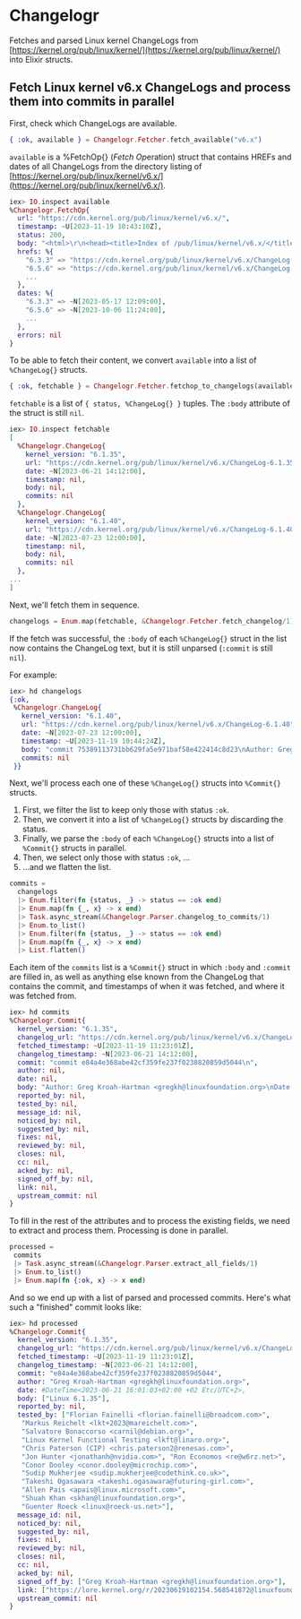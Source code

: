 # Changelogr

Fetches and parsed Linux kernel ChangeLogs from [https://kernel.org/pub/linux/kernel/](https://kernel.org/pub/linux/kernel/) into Elixir structs.

## Fetch Linux kernel v6.x ChangeLogs and process them into commits in parallel

First, check which ChangeLogs are available.

```elixir
{ :ok, available } = Changelogr.Fetcher.fetch_available("v6.x")
```

`available` is a %FetchOp{} (*Fetch* *Op*eration) struct that contains HREFs and dates of all ChangeLogs from the directory listing of [https://kernel.org/pub/linux/kernel/v6.x/](https://kernel.org/pub/linux/kernel/v6.x/).

```elixir
iex> IO.inspect available
%Changelogr.FetchOp{
  url: "https://cdn.kernel.org/pub/linux/kernel/v6.x/",
  timestamp: ~U[2023-11-19 10:43:10Z],
  status: 200,
  body: "<html>\r\n<head><title>Index of /pub/linux/kernel/v6.x/</title></head> ...",
  hrefs: %{
    "6.3.3" => "https://cdn.kernel.org/pub/linux/kernel/v6.x/ChangeLog-6.3.3",
    "6.5.6" => "https://cdn.kernel.org/pub/linux/kernel/v6.x/ChangeLog-6.5.6",
    ...
  },
  dates: %{
    "6.3.3" => ~N[2023-05-17 12:09:00],
    "6.5.6" => ~N[2023-10-06 11:24:00],
    ...
  },
  errors: nil
}
```

To be able to fetch their content, we convert `available` into a list of `%ChangeLog{}` structs.

```elixir
{ :ok, fetchable } = Changelogr.Fetcher.fetchop_to_changelogs(available)
```

`fetchable` is a list of `{ status, %ChangeLog{} }` tuples. The `:body` attribute of the struct is still `nil`.

```elixir
iex> IO.inspect fetchable
[
  %Changelogr.ChangeLog{
    kernel_version: "6.1.35",
    url: "https://cdn.kernel.org/pub/linux/kernel/v6.x/ChangeLog-6.1.35",
    date: ~N[2023-06-21 14:12:00],
    timestamp: nil,
    body: nil,
    commits: nil
  },
  %Changelogr.ChangeLog{
    kernel_version: "6.1.40",
    url: "https://cdn.kernel.org/pub/linux/kernel/v6.x/ChangeLog-6.1.40",
    date: ~N[2023-07-23 12:00:00],
    timestamp: nil,
    body: nil,
    commits: nil
  },
...
]
```

Next, we'll fetch them in sequence.

```elixir
changelogs = Enum.map(fetchable, &Changelogr.Fetcher.fetch_changelog/1) 
```

If the fetch was successful, the `:body` of each `%ChangeLog{}` struct in the list now contains the ChangeLog text, but it is still unparsed (`:commit` is still `nil`).

For example:
```elixir
iex> hd changelogs
{:ok,
 %Changelogr.ChangeLog{
   kernel_version: "6.1.40",
   url: "https://cdn.kernel.org/pub/linux/kernel/v6.x/ChangeLog-6.1.40",
   date: ~N[2023-07-23 12:00:00],
   timestamp: ~U[2023-11-19 10:44:24Z],
   body: "commit 75389113731bb629fa5e971baf58e422414c8d23\nAuthor: Greg Kroah-Hartman <gregkh@linuxfoundation.org>\nDate:   Sun Jul 23 13:49:51 2023 +0200\n\n    Linux 6.1.40\n    \n    Link: https://lore.kernel.org/ ...",
   commits: nil
 }}
```

Next, we'll process each one of these `%ChangeLog{}` structs into `%Commit{}` structs.
1. First, we filter the list to keep only those with status `:ok`.
2. Then, we convert it into a list of `%ChangeLog{}` structs by discarding the status.
3. Finally, we parse the `:body` of each `%ChangeLog{}` structs into a list of `%Commit{}` structs in parallel.
4. Then, we select only those with status `:ok`, ...
5. ...and we flatten the list.

```elixir
commits = 
  changelogs
  |> Enum.filter(fn {status, _} -> status == :ok end)
  |> Enum.map(fn {_, x} -> x end)
  |> Task.async_stream(&Changelogr.Parser.changelog_to_commits/1)
  |> Enum.to_list()
  |> Enum.filter(fn {status, _} -> status == :ok end)
  |> Enum.map(fn {_, x} -> x end)
  |> List.flatten()
```

Each item of the `commits` list is a `%Commit{}` struct in which `:body` and `:commit` are filled in, as well as anything else known from the ChangeLog that contains the commit, and timestamps of when it was fetched, and where it was fetched from.

```elixir
iex> hd commits
%Changelogr.Commit{
  kernel_version: "6.1.35",
  changelog_url: "https://cdn.kernel.org/pub/linux/kernel/v6.x/ChangeLog-6.1.35",
  fetched_timestamp: ~U[2023-11-19 11:23:01Z],
  changelog_timestamp: ~N[2023-06-21 14:12:00],
  commit: "commit e84a4e368abe42cf359fe237f0238820859d5044\n",
  author: nil,
  date: nil,
  body: "Author: Greg Kroah-Hartman <gregkh@linuxfoundation.org>\nDate:   Wed Jun 21 16:01:03 2023 +0200\n\n    ...",
  reported_by: nil,
  tested_by: nil,
  message_id: nil,
  noticed_by: nil,
  suggested_by: nil,
  fixes: nil,
  reviewed_by: nil,
  closes: nil,
  cc: nil,
  acked_by: nil,
  signed_off_by: nil,
  link: nil,
  upstream_commit: nil
}
```

To fill in the rest of the attributes and to process the existing fields, we need to extract and process them. Processing is done in parallel.

```elixir
processed = 
 commits
 |> Task.async_stream(&Changelogr.Parser.extract_all_fields/1)
 |> Enum.to_list()
 |> Enum.map(fn {:ok, x} -> x end)
```

And so we end up with a list of parsed and processed commits. Here's what such a "finished" commit looks like:

```elixir
iex> hd processed
%Changelogr.Commit{
  kernel_version: "6.1.35",
  changelog_url: "https://cdn.kernel.org/pub/linux/kernel/v6.x/ChangeLog-6.1.35",
  fetched_timestamp: ~U[2023-11-19 11:23:01Z],
  changelog_timestamp: ~N[2023-06-21 14:12:00],
  commit: "e84a4e368abe42cf359fe237f0238820859d5044",
  author: "Greg Kroah-Hartman <gregkh@linuxfoundation.org>",
  date: #DateTime<2023-06-21 16:01:03+02:00 +02 Etc/UTC+2>,
  body: ["Linux 6.1.35"],
  reported_by: nil,
  tested_by: ["Florian Fainelli <florian.fainelli@broadcom.com>",
   "Markus Reichelt <lkt+2023@mareichelt.com>",
   "Salvatore Bonaccorso <carnil@debian.org>",
   "Linux Kernel Functional Testing <lkft@linaro.org>",
   "Chris Paterson (CIP) <chris.paterson2@renesas.com>",
   "Jon Hunter <jonathanh@nvidia.com>", "Ron Economos <re@w6rz.net>",
   "Conor Dooley <conor.dooley@microchip.com>",
   "Sudip Mukherjee <sudip.mukherjee@codethink.co.uk>",
   "Takeshi Ogasawara <takeshi.ogasawara@futuring-girl.com>",
   "Allen Pais <apais@linux.microsoft.com>",
   "Shuah Khan <skhan@linuxfoundation.org>",
   "Guenter Roeck <linux@roeck-us.net>"],
  message_id: nil,
  noticed_by: nil,
  suggested_by: nil,
  fixes: nil,
  reviewed_by: nil,
  closes: nil,
  cc: nil,
  acked_by: nil,
  signed_off_by: ["Greg Kroah-Hartman <gregkh@linuxfoundation.org>"],
  link: ["https://lore.kernel.org/r/20230619102154.568541872@linuxfoundation.org"],
  upstream_commit: nil
}
```











